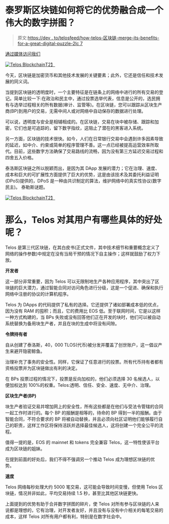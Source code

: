 # 泰罗斯区块链如何将它的优势融合成一个伟大的数字拼图？

> 原文:[https://dev . to/telosfeed/how-telos-区块链-merge-its-benefits-for-a-great-digital-puzzle-2lc 7](https://dev.to/telosfeed/how-telos-blockchain-merge-its-benefits-for-a-great-digital-puzzle-2lc7)

[通过媒体访问我们](https://medium.com/@1o1marketing.cs)

[![Telos Blockchain](../Images/281e82648feae14b80e4481af7bced4c.png)T2】](https://res.cloudinary.com/practicaldev/image/fetch/s--G6mvMgF4--/c_limit%2Cf_auto%2Cfl_progressive%2Cq_auto%2Cw_880/https://miro.medium.com/max/700/1%2AaiqEdrx-p4pRSShDDlYP1A.jpeg)

今天，区块链是加密货币和其他技术发展的关键要素；此外，它还是信任和技术发展的同义词。

当提到区块链的透明度时，一个主要特征是在链条上的网络中进行的所有交易的登记。简单比较一下:在政治和民主中，通过投票选举代表，信息是公开的，选民拥有与选举过程相关的所有数据(审计、监管等)。在区块链，您可以跟踪从区块生产商(BP)到用户的交易，无需中间人或对网络中自动保存的数据进行处理。

可以说，透明度与安全是相辅相成的。在区块链，交易在块中被存储、跟踪和加密，它们也是可追踪的，留下数字指纹，这阻止了潜在的黑客进入系统。

另一方面，区块链的技术很快。如今，人们在日常银行交易中会遇到许多因素导致的延迟，如中介、约束或简单的程序管理不善。这一点已经被提高运营效率所取代。目前，这些数字方法确保了交易路线的流畅，因为没有第三方延迟交易过程和四舍五入价格。

泰洛斯区块链之所以脱颖而出，是因为其 DApp 发展的潜力；它在治理、速度、成本和巨大的可扩展性方面提供了巨大的优势，这是由该技术及其委托利益证明(DPoS)提供的，DPoS 是一种由共识制定的算法，维护网络中的真实性协议(数字民主)。
泰勒斯谜题。

[![Telos Blockchain](../Images/63c624cc968b554140d4f3981eae5f11.png)T2】](https://res.cloudinary.com/practicaldev/image/fetch/s--QQ6qbgxY--/c_limit%2Cf_auto%2Cfl_progressive%2Cq_auto%2Cw_880/https://miro.medium.com/max/700/1%2AbBBEfohuHZoJn3jD1c5eLw.jpeg)

# [](#so-what-are-some-specific-benefits-that-telos-has-for-its-users)**那么，Telos 对其用户有哪些具体的好处呢？**

Telos 是第三代区块链，在其白皮书(正式文件，其中技术细节和重要概念定义了网络的操作参数)中规定在没有当局干预的情况下自主操作；这样就鼓励了权力下放。

**开发者**

这一部分非常重要，因为 Telos 可以无限制地生产各种应用程序，其中突出了区块链的巨大潜力，通过智能合同对访问角色进行分级，这是一个促进、确保和执行网络中注册的协议的计算机程序。

Telos 为 DApps 的代码提供了私有的选择。它还提供了诸如部署成本低的优点，因为没有 RAM 的囤积；而且，它的费用比 EOS 低。至于联网时间，它是以这样一种方式构建的，当 BPs 失败或没有回答他们正在开发的块时，他们可以被自动系统替换为备用块生产者，并且在块的生成中将没有间隙。

**令牌持有者**

自从创建了泰洛斯，40，000 TLOS(代币)被分发并覆盖了创世账户，这一倡议产生来避开隐密鲸鱼。

治理补充了事务的安全性。同样，它保证了任意进行的投票。所有代币持有者都有资格投票并为区块链做出有利的决定。

在 BPs 投票过程的情况下，投票是反向加权的，他们必须选择 30 名候选人，以便加权达到 100%的权重。Telos:透明、信任、安全、速度、无中介、治理。

**区块生产者(BP)**

块生产者验证交易并增加网上的安全性，所有这些都是在他们与受法令管辖的合同一起工作时进行的。每个 BP 的报酬是相等的，待命的 BP 得到一半的报酬。由于智能合同，不符合要求的 BP 将被自动替换，并且必须向社区证明他们能够履行自己的职责，这样工作区将保持活跃并选择最佳候选人，这将创建一个完全公平的流程。

值得一提的是，EOS 的 mainnet 和 tokens 完全兼容 Telos，这一特性使该平台成为区块链的姐妹。

在提到前面的好处后，我们不得不强调另一个推动 Telos 成为理想区块链的优势。

**速度**

Telos 网络每秒处理大约 5000 笔交易，这可能会导致时间变慢，但使用 Telos 区块链，情况并非如此，平均交易持续 1.5 秒，甚至比其他区块链更快。

上面提到的优势有助于合并数字拼图的碎片，使 Telos 对所有参与区块链的人来说都是理想的，它有治理，对开发者友好，并且没有与没有中介相关的每笔交易的成本，这样 Telos 对所有用户都有利，特别是在数字社会中。